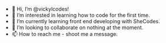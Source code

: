 - 👋 Hi, I’m @vickylcodes!
- 👀 I’m interested in learning how to code for the first time.
- 🌱 I’m currently learning front end developing with SheCodes.
- 💞️ I’m looking to collaborate on nothing at the moment.
- 📫 How to reach me - shoot me a message.

<!---
vickylcodes/vickylcodes is a ✨ special ✨ repository because its `README.md` (this file) appears on your GitHub profile.
You can click the Preview link to take a look at your changes.
--->
